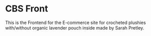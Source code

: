 # CBS Front

This is the Frontend for the E-commerce site for crocheted plushies with/without organic lavender pouch inside made by Sarah Pretley.
